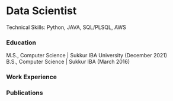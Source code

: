 # Data Scientist
Technical Skills: Python, JAVA, SQL/PLSQL, AWS 

### Education

M.S., Computer Science | Sukkur IBA University (December 2021)
<br>
B.S., Computer Science | Sukkur IBA (March 2016)
### Work Experience

### Publications
